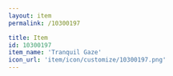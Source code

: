 ```yaml
---
layout: item
permalink: /10300197

title: Item
id: 10300197
item_name: 'Tranquil Gaze'
icon_url: 'item/icon/customize/10300197.png'
---
```

